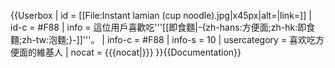 {{Userbox
| id   = [[File:Instant lamian (cup noodle).jpg|x45px|alt=|link=]]
| id-c = #F88
| info   = 這位用戶喜歡吃'''[[即食麵|-{zh-hans:方便面;zh-hk:即食麵;zh-tw:泡麵;}-]]'''。
| info-c = #F88
| info-s = 10
| usercategory = 喜欢吃方便面的維基人
| nocat = {{{nocat|}}}
}}<noinclude>{{Documentation}}</noinclude>